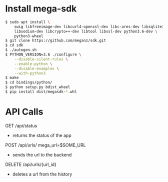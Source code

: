 Install mega-sdk
================

```bash
$ sudo apt install \
    swig libfreeimage-dev libcurl4-openssl-dev libc-ares-dev libsqlite3-dev \
    libsodium-dev libcrypto++-dev libtool libssl-dev python3.6-dev \
    python3-wheel
$ git clone https://github.com/meganz/sdk.git
$ cd sdk
$ ./autogen.sh
$ PYTHON_VERSION=3.6 ./configure \
    --disable-silent-rules \
    --enable-python \
    --disable-examples \
    --with-python3
$ make
$ cd bindings/python/
$ python setup.py bdist_wheel
$ pip install dist/megasdk-*.whl

```



API Calls
=========

GET /api/status 
- returns the status of the app

POST /api/urls/ 
mega_url=$SOME_URL
- sends the url to the backend

DELETE /api/urls/{url_id}
- deletes a url from the history
